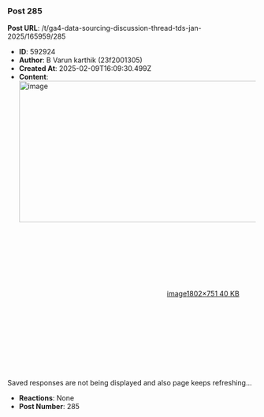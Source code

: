 ### Post 285
**Post URL**: /t/ga4-data-sourcing-discussion-thread-tds-jan-2025/165959/285
- **ID**: 592924
- **Author**: B Varun karthik (23f2001305)
- **Created At**: 2025-02-09T16:09:30.499Z
- **Content**:  
  <div class="lightbox-wrapper"><a class="lightbox" href="https://europe1.discourse-cdn.com/flex013/uploads/iitm/original/3X/2/2/221c84f86d6febf296e0a4a6903bb70c607afd41.png" data-download-href="/uploads/short-url/4RLkRK3pJKtMzD75OquI6wCNQJP.png?dl=1" title="image" rel="noopener nofollow ugc"><img src="https://europe1.discourse-cdn.com/flex013/uploads/iitm/optimized/3X/2/2/221c84f86d6febf296e0a4a6903bb70c607afd41_2_690x287.png" alt="image" data-base62-sha1="4RLkRK3pJKtMzD75OquI6wCNQJP" width="690" height="287" srcset="https://europe1.discourse-cdn.com/flex013/uploads/iitm/optimized/3X/2/2/221c84f86d6febf296e0a4a6903bb70c607afd41_2_690x287.png, https://europe1.discourse-cdn.com/flex013/uploads/iitm/optimized/3X/2/2/221c84f86d6febf296e0a4a6903bb70c607afd41_2_1035x430.png 1.5x, https://europe1.discourse-cdn.com/flex013/uploads/iitm/optimized/3X/2/2/221c84f86d6febf296e0a4a6903bb70c607afd41_2_1380x574.png 2x" data-dominant-color="182F2C"><div class="meta"><svg class="fa d-icon d-icon-far-image svg-icon" aria-hidden="true"><use href="#far-image"></use></svg><span class="filename">image</span><span class="informations">1802×751 40 KB</span><svg class="fa d-icon d-icon-discourse-expand svg-icon" aria-hidden="true"><use href="#discourse-expand"></use></svg></div></a></div>
Saved responses are not being displayed and also page keeps refreshing…
- **Reactions**: None
- **Post Number**: 285

